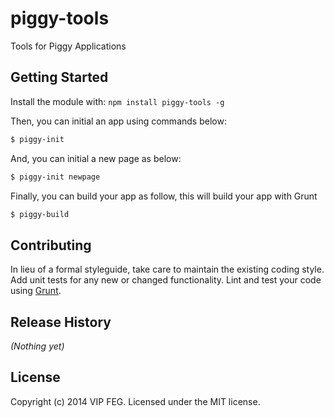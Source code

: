# piggy-tools

Tools for Piggy Applications

## Getting Started
Install the module with: `npm install piggy-tools -g`

Then, you can initial an app using commands below:

```bash
$ piggy-init
```

And, you can initial a new page as below:

```bash
$ piggy-init newpage
```

Finally, you can build your app as follow, this will build your app with Grunt

```bash
$ piggy-build
```

## Contributing
In lieu of a formal styleguide, take care to maintain the existing coding style. Add unit tests for any new or changed functionality. Lint and test your code using [Grunt](http://gruntjs.com/).

## Release History
_(Nothing yet)_

## License
Copyright (c) 2014 VIP FEG. Licensed under the MIT license.
